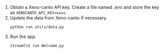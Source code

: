 

  1. Obtain a Xeno-canto API key. Create a file named .env and store the key as `XENOCANTO_API_KEY=xxxx`.
  2. Update the data from Xeno-canto if necessary.
     ```bash
     python run utils/data.py
     ```
  3. Run the app.
     ```bash
     streamlit run Welcome.py
     ```
